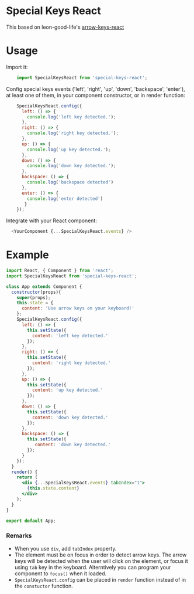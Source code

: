 # Special Keys React

This based on leon-good-life's [arrow-keys-react](https://github.com/leon-good-life/arrow-keys-react)

# Usage

Import it:
```javascript
    import SpecialKeysReact from 'special-keys-react';
```
Config special keys events ('left', 'right', 'up', 'down', 'backspace', 'enter'), at least one of them, in your component constructor, or in render function:
```javascript
    SpecialKeysReact.config({
      left: () => {
        console.log('left key detected.');
      },
      right: () => {
        console.log('right key detected.');
      },
      up: () => {
        console.log('up key detected.');
      },
      down: () => {
        console.log('down key detected.');
      },
      backspace: () => {
        console.log('backspace detected')
      },
      enter: () => {
        console.log('enter detected')
       }
    });
```

Integrate with your React component:
```javascript
  <YourComponent {...SpecialKeysReact.events} />
```

# Example
```jsx
import React, { Component } from 'react';
import SpecialKeysReact from 'special-keys-react';

class App extends Component {
  constructor(props){
    super(props);
    this.state = {
      content: 'Use arrow keys on your keyboard!'
    };
    SpecialKeysReact.config({
      left: () => {
        this.setState({
          content: 'left key detected.'
        });
      },
      right: () => {
        this.setState({
          content: 'right key detected.'
        });
      },
      up: () => {
        this.setState({
          content: 'up key detected.'
        });
      },
      down: () => {
        this.setState({
          content: 'down key detected.'
        });
      },
      backspace: () => {
        this.setState({
           content: 'down key detected.'
        });
      }
    });
  }
  render() {
    return (
      <div {...SpecialKeysReact.events} tabIndex="1">
        {this.state.content}
      </div>
    );
  }
}

export default App;

```
### Remarks
* When you use `div`, add `tabIndex` property.
* The element must be on focus in order to detect arrow keys. The arrow keys will be detected when the user will click on the element, or focus it using `tab` key in the keyboard. Alterntively you can program your component to `focus()` when it loaded. 
* `SpecialKeysReact.config` can be placed in `render` function instead of in the `constuctor` function.
